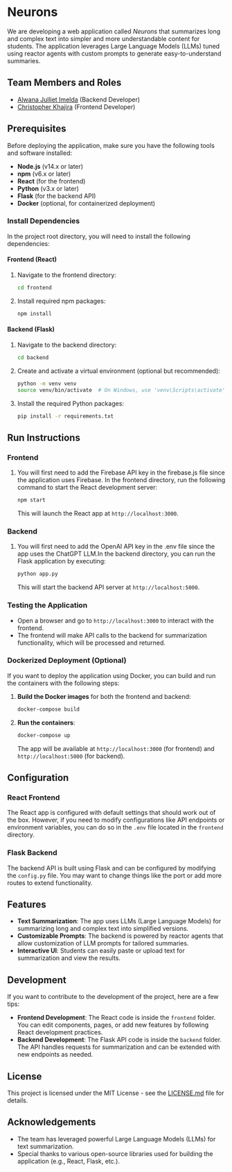 # Neurons

We are developing a web application called *Neurons* that summarizes long and complex text into simpler and more understandable content for students. The application leverages Large Language Models (LLMs) tuned using reactor agents with custom prompts to generate easy-to-understand summaries.

## Team Members and Roles

*  [Alwana Julliet Imelda](https://github.com/julienyaware/CIS641-HW2-Alwana/tree/main) (Backend Developer)
* [Christopher Khajira](https://github.com/KhajiraCraft/CIS641-HW2-Khajira) (Frontend Developer)

## Prerequisites

Before deploying the application, make sure you have the following tools and software installed:

- **Node.js** (v14.x or later)
- **npm** (v6.x or later)
- **React** (for the frontend)
- **Python** (v3.x or later)
- **Flask** (for the backend API)
- **Docker** (optional, for containerized deployment)

### Install Dependencies

In the project root directory, you will need to install the following dependencies:

#### Frontend (React)

1. Navigate to the frontend directory:
    ```bash
    cd frontend
    ```

2. Install required npm packages:
    ```bash
    npm install
    ```

#### Backend (Flask)

1. Navigate to the backend directory:
    ```bash
    cd backend
    ```

2. Create and activate a virtual environment (optional but recommended):
    ```bash
    python -m venv venv
    source venv/bin/activate  # On Windows, use 'venv\Scripts\activate'
    ```

3. Install the required Python packages:
    ```bash
    pip install -r requirements.txt
    ```

## Run Instructions

### Frontend

1. You will first need to add the Firebase API key in the firebase.js file since the application uses Firebase. In the frontend directory, run the following command to start the React development server:
    ```bash
    npm start
    ```

   This will launch the React app at `http://localhost:3000`.

### Backend

1. You will first need to add the OpenAI API key in the .env file since the app uses the ChatGPT LLM.In the backend directory, you can run the Flask application by executing:
    ```bash
    python app.py
    ```

   This will start the backend API server at `http://localhost:5000`.

### Testing the Application

- Open a browser and go to `http://localhost:3000` to interact with the frontend.
- The frontend will make API calls to the backend for summarization functionality, which will be processed and returned.

### Dockerized Deployment (Optional)

If you want to deploy the application using Docker, you can build and run the containers with the following steps:

1. **Build the Docker images** for both the frontend and backend:
    ```bash
    docker-compose build
    ```

2. **Run the containers**:
    ```bash
    docker-compose up
    ```

   The app will be available at `http://localhost:3000` (for frontend) and `http://localhost:5000` (for backend).

## Configuration

### React Frontend

The React app is configured with default settings that should work out of the box. However, if you need to modify configurations like API endpoints or environment variables, you can do so in the `.env` file located in the `frontend` directory.

### Flask Backend

The backend API is built using Flask and can be configured by modifying the `config.py` file. You may want to change things like the port or add more routes to extend functionality.

## Features

- **Text Summarization**: The app uses LLMs (Large Language Models) for summarizing long and complex text into simplified versions.
- **Customizable Prompts**: The backend is powered by reactor agents that allow customization of LLM prompts for tailored summaries.
- **Interactive UI**: Students can easily paste or upload text for summarization and view the results.

## Development

If you want to contribute to the development of the project, here are a few tips:

- **Frontend Development**: The React code is inside the `frontend` folder. You can edit components, pages, or add new features by following React development practices.
- **Backend Development**: The Flask API code is inside the `backend` folder. The API handles requests for summarization and can be extended with new endpoints as needed.

## License

This project is licensed under the MIT License - see the [LICENSE.md](LICENSE.md) file for details.

## Acknowledgements

- The team has leveraged powerful Large Language Models (LLMs) for text summarization.
- Special thanks to various open-source libraries used for building the application (e.g., React, Flask, etc.).
